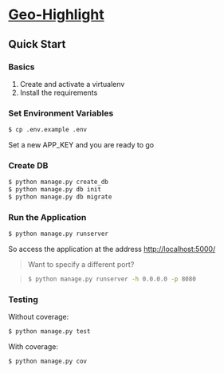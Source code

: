 # [Geo-Highlight](https://geo-highlight.herokuapp.com)

## Quick Start

### Basics

1. Create and activate a virtualenv
1. Install the requirements

### Set Environment Variables

```sh
$ cp .env.example .env
```

Set a new APP_KEY and you are ready to go

### Create DB

```sh
$ python manage.py create_db
$ python manage.py db init
$ python manage.py db migrate
```

### Run the Application

```sh
$ python manage.py runserver
```

So access the application at the address [http://localhost:5000/](http://localhost:5000/)

> Want to specify a different port?

> ```sh
> $ python manage.py runserver -h 0.0.0.0 -p 8080
> ```

### Testing

Without coverage:

```sh
$ python manage.py test
```

With coverage:

```sh
$ python manage.py cov
```
